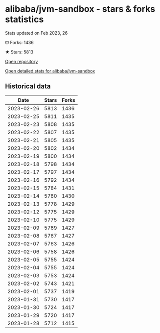 # alibaba/jvm-sandbox - stars & forks statistics

Stats updated on Feb 2023, 26

☋ Forks: 1436

★ Stars: 5813

[Open repository](https://github.com/alibaba/jvm-sandbox)

[Open detailed stats for alibaba/jvm-sandbox](https://reviewgithub.com/rep/alibaba/jvm-sandbox)

## Historical data
| Date | Stars | Forks |
|------|-------|-------|
| 2023-02-26 | 5813 | 1436 | 
| 2023-02-25 | 5811 | 1435 | 
| 2023-02-23 | 5808 | 1435 | 
| 2023-02-22 | 5807 | 1435 | 
| 2023-02-21 | 5805 | 1435 | 
| 2023-02-20 | 5802 | 1434 | 
| 2023-02-19 | 5800 | 1434 | 
| 2023-02-18 | 5798 | 1434 | 
| 2023-02-17 | 5797 | 1434 | 
| 2023-02-16 | 5792 | 1434 | 
| 2023-02-15 | 5784 | 1431 | 
| 2023-02-14 | 5780 | 1430 | 
| 2023-02-13 | 5778 | 1429 | 
| 2023-02-12 | 5775 | 1429 | 
| 2023-02-10 | 5775 | 1429 | 
| 2023-02-09 | 5769 | 1427 | 
| 2023-02-08 | 5767 | 1427 | 
| 2023-02-07 | 5763 | 1426 | 
| 2023-02-06 | 5758 | 1426 | 
| 2023-02-05 | 5755 | 1424 | 
| 2023-02-04 | 5755 | 1424 | 
| 2023-02-03 | 5753 | 1424 | 
| 2023-02-02 | 5743 | 1421 | 
| 2023-02-01 | 5737 | 1419 | 
| 2023-01-31 | 5730 | 1417 | 
| 2023-01-30 | 5724 | 1417 | 
| 2023-01-29 | 5720 | 1417 | 
| 2023-01-28 | 5712 | 1415 | 


